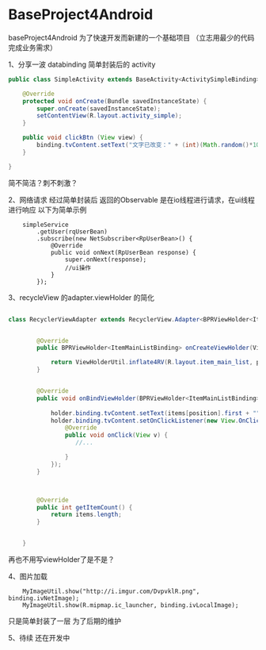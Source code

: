 # BaseProject4Android
baseProject4Android   为了快速开发而新建的一个基础项目  （立志用最少的代码  完成业务需求）

1、分享一波 databinding 简单封装后的  activity


```java
public class SimpleActivity extends BaseActivity<ActivitySimpleBinding> {

    @Override
    protected void onCreate(Bundle savedInstanceState) {
        super.onCreate(savedInstanceState);
        setContentView(R.layout.activity_simple);
    }

    public void clickBtn (View view) {
        binding.tvContent.setText("文字已改变：" + (int)(Math.random()*1000));
    }

}


```
简不简洁？刺不刺激？   

2、网络请求   经过简单封装后  返回的Observable  是在io线程进行请求，在ui线程进行响应 以下为简单示例 
```
    simpleService
        .getUser(rqUserBean)
        .subscribe(new NetSubscriber<RpUserBean>() {
            @Override
            public void onNext(RpUserBean response) {
                super.onNext(response);
                //ui操作
            }
        });

```

3、recycleView  的adapter.viewHolder  的简化
```java

class RecyclerViewAdapter extends RecyclerView.Adapter<BPRViewHolder<ItemMainListBinding>>{


        @Override
        public BPRViewHolder<ItemMainListBinding> onCreateViewHolder(ViewGroup parent, int viewType) {

            return ViewHolderUtil.inflate4RV(R.layout.item_main_list, parent);
        }


        @Override
        public void onBindViewHolder(BPRViewHolder<ItemMainListBinding> holder, final int position) {
            
            holder.binding.tvContent.setText(items[position].first + "");
            holder.binding.tvContent.setOnClickListener(new View.OnClickListener() {
                @Override
                public void onClick(View v) {
                   //...

                }
            });
        }



        @Override
        public int getItemCount() {
            return items.length;
        }


    }
```
再也不用写viewHolder了是不是？

4、图片加载   
```
    MyImageUtil.show("http://i.imgur.com/DvpvklR.png", binding.ivNetImage);
    MyImageUtil.show(R.mipmap.ic_launcher, binding.ivLocalImage);
```
只是简单封装了一层  为了后期的维护

5、待续  还在开发中
